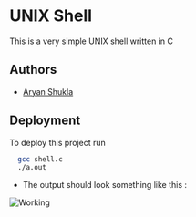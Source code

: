 
# UNIX Shell

This is a very simple UNIX shell written in C



## Authors

- [Aryan Shukla](https://www.github.com/aryannewyork)


## Deployment

To deploy this project run

```bash
  gcc shell.c
  ./a.out
```

- The output should look something like this :

![Working](https://user-images.githubusercontent.com/79625246/199427916-d42ea1f0-965f-4ff6-8bfc-9458023a6d3a.png)
